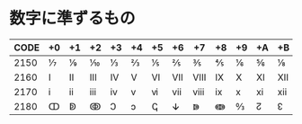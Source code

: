 # 数字に準ずるもの

|CODE|+0|+1|+2|+3|+4|+5|+6|+7|+8|+9|+A|+B|+C|+D|+E|+F|
|----|--|--|--|--|--|--|--|--|--|--|--|--|--|--|--|--|
|2150| ⅐ | ⅑ | ⅒ | ⅓ | ⅔ | ⅕ | ⅖ | ⅗ | ⅘ | ⅙ | ⅚ | ⅛ | ⅜ | ⅝ | ⅞ | ⅟ |
|2160| Ⅰ | Ⅱ | Ⅲ | Ⅳ | Ⅴ | Ⅵ | Ⅶ | Ⅷ | Ⅸ | Ⅹ | Ⅺ | Ⅻ | Ⅼ | Ⅽ | Ⅾ | Ⅿ |
|2170| ⅰ | ⅱ | ⅲ | ⅳ | ⅴ | ⅵ | ⅶ | ⅷ | ⅸ | ⅹ | ⅺ | ⅻ | ⅼ | ⅽ | ⅾ | ⅿ |
|2180| ↀ | ↁ | ↂ | Ↄ | ↄ | ↅ | ↆ | ↇ | ↈ | ↉ | ↊ | ↋ | ↌ | ↍ | ↎ | ↏ |
